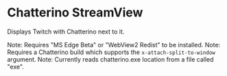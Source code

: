 # Chatterino StreamView

Displays Twitch with Chatterino next to it.

Note: Requires "MS Edge Beta" or "WebView2 Redist" to be installed.
Note: Requires a Chatterino build which supports the `x-attach-split-to-window` argument.
Note: Currently reads chatterino.exe location from a file called "exe".
